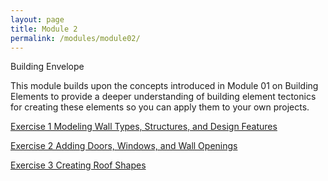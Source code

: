```yaml
---
layout: page
title: Module 2
permalink: /modules/module02/
---
```


Building Envelope

This module builds upon the concepts introduced in Module 01 on Building
Elements to provide a deeper understanding of building element tectonics
for creating these elements so you can apply them to your own projects.

[Exercise 1 Modeling Wall Types, Structures, and Design Features](exercise1)

[Exercise 2 Adding Doors, Windows, and Wall Openings](exercise2)

[Exercise 3 Creating Roof Shapes](exercise3)
